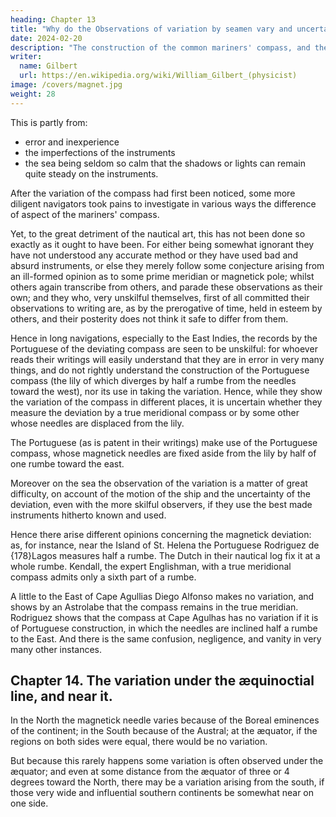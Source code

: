 ```yaml
---
heading: Chapter 13
title: "Why do the Observations of variation by seamen vary and uncertain?"
date: 2024-02-20
description: "The construction of the common mariners' compass, and the diversity of the compasses of different nations."
writer:
  name: Gilbert
  url: https://en.wikipedia.org/wiki/William_Gilbert_(physicist)
image: /covers/magnet.jpg
weight: 28
---
```




This is partly from:
- error and inexperience
- the imperfections of the instruments
- the sea being seldom so calm that the shadows or lights can remain quite steady on the instruments.

After the variation of the compass had first been noticed, some more diligent navigators took pains to investigate in various ways the difference of aspect of the mariners' compass. 

Yet, to the great detriment of the nautical art, this has not been done so exactly as it ought to have been. For either being somewhat ignorant they have not understood any accurate method or they have used bad and absurd instruments, or else they merely follow some conjecture arising from an ill-formed opinion as to some prime meridian or magnetick pole; whilst others again transcribe from others, and parade these observations as their own; and they who, very unskilful themselves, first of all committed their observations to writing are, as by the prerogative of time, held in esteem by others, and their posterity does not think it safe to differ from them. 

Hence in long navigations, especially to the East Indies, the records by the Portuguese of the deviating compass are seen to be unskilful: for whoever reads their writings will easily understand that they are in error in very many things, and do not rightly understand the construction of the Portuguese compass (the lily of which diverges by half a rumbe from the needles toward the west), nor its use in taking the variation. Hence, while they show the variation of the compass in different places, it is uncertain whether they measure the deviation by a true meridional compass or by some other whose needles are displaced from the lily. 

The Portuguese (as is patent in their writings) make use of the Portuguese compass, whose magnetick needles are fixed aside from the lily by half of one rumbe toward the east.

Moreover on the sea the observation of the variation is a matter of great difficulty, on account of the motion of the ship and the uncertainty of the deviation, even with the more skilful observers, if they use the best made instruments hitherto known and used. 

Hence there arise different opinions concerning the magnetick deviation: as, for instance, near the Island of St. Helena the Portuguese Rodriguez de {178}Lagos measures half a rumbe. The Dutch in their nautical log fix it at a whole rumbe. Kendall, the expert Englishman, with a true meridional compass admits only a sixth part of a rumbe. 

A little to the East of Cape Agullias Diego Alfonso makes no variation, and shows by an Astrolabe that the compass remains in the true meridian. Rodriguez shows that the compass at Cape Agulhas has no variation if it is of Portuguese construction, in which the needles are inclined half a rumbe to the East. And there is the same confusion, negligence, and vanity in very many other instances.



## Chapter 14. The variation under the æquinoctial line, and near it.

In the North the magnetick needle varies because of the Boreal eminences of the continent; in the South because of the Austral; at the æquator, if the regions on both sides were equal, there would be no variation. 

But because this rarely happens some variation is often observed under the æquator; and even at some distance from the æquator of three or 4 degrees toward the North, there may be a variation arising from the south, if those very wide and influential southern continents be somewhat near on one side.

